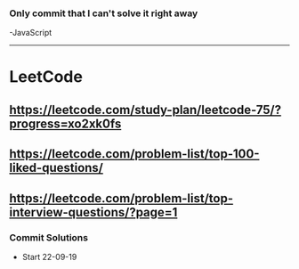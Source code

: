 ### Only commit that I can't solve it right away

-JavaScript

***


# LeetCode

## https://leetcode.com/study-plan/leetcode-75/?progress=xo2xk0fs

## https://leetcode.com/problem-list/top-100-liked-questions/

## https://leetcode.com/problem-list/top-interview-questions/?page=1

### Commit Solutions

- Start 22-09-19

